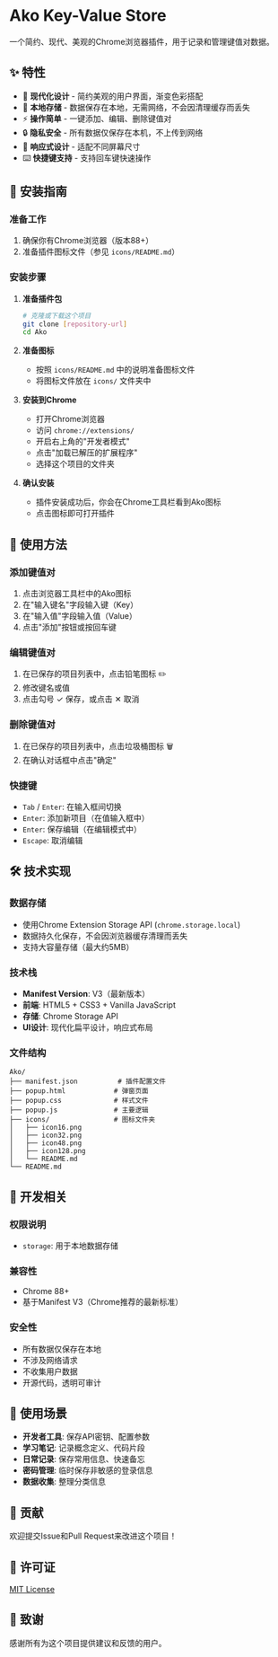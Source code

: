 # Ako Key-Value Store

一个简约、现代、美观的Chrome浏览器插件，用于记录和管理键值对数据。

## ✨ 特性

- 🎨 **现代化设计** - 简约美观的用户界面，渐变色彩搭配
- 💾 **本地存储** - 数据保存在本地，无需网络，不会因清理缓存而丢失
- ⚡ **操作简单** - 一键添加、编辑、删除键值对
- 🔒 **隐私安全** - 所有数据仅保存在本机，不上传到网络
- 📱 **响应式设计** - 适配不同屏幕尺寸
- ⌨️ **快捷键支持** - 支持回车键快速操作

## 🚀 安装指南

### 准备工作
1. 确保你有Chrome浏览器（版本88+）
2. 准备插件图标文件（参见 `icons/README.md`）

### 安装步骤
1. **准备插件包**
   ```bash
   # 克隆或下载这个项目
   git clone [repository-url]
   cd Ako
   ```

2. **准备图标**
   - 按照 `icons/README.md` 中的说明准备图标文件
   - 将图标文件放在 `icons/` 文件夹中

3. **安装到Chrome**
   - 打开Chrome浏览器
   - 访问 `chrome://extensions/`
   - 开启右上角的"开发者模式"
   - 点击"加载已解压的扩展程序"
   - 选择这个项目的文件夹

4. **确认安装**
   - 插件安装成功后，你会在Chrome工具栏看到Ako图标
   - 点击图标即可打开插件

## 📖 使用方法

### 添加键值对
1. 点击浏览器工具栏中的Ako图标
2. 在"输入键名"字段输入键（Key）
3. 在"输入值"字段输入值（Value）
4. 点击"添加"按钮或按回车键

### 编辑键值对
1. 在已保存的项目列表中，点击铅笔图标 ✏️
2. 修改键名或值
3. 点击勾号 ✓ 保存，或点击 ✕ 取消

### 删除键值对
1. 在已保存的项目列表中，点击垃圾桶图标 🗑️
2. 在确认对话框中点击"确定"

### 快捷键
- `Tab` / `Enter`: 在输入框间切换
- `Enter`: 添加新项目（在值输入框中）
- `Enter`: 保存编辑（在编辑模式中）
- `Escape`: 取消编辑

## 🛠️ 技术实现

### 数据存储
- 使用Chrome Extension Storage API (`chrome.storage.local`)
- 数据持久化保存，不会因浏览器缓存清理而丢失
- 支持大容量存储（最大约5MB）

### 技术栈
- **Manifest Version**: V3（最新版本）
- **前端**: HTML5 + CSS3 + Vanilla JavaScript
- **存储**: Chrome Storage API
- **UI设计**: 现代化扁平设计，响应式布局

### 文件结构
```
Ako/
├── manifest.json          # 插件配置文件
├── popup.html            # 弹窗页面
├── popup.css             # 样式文件
├── popup.js              # 主要逻辑
├── icons/                # 图标文件夹
│   ├── icon16.png
│   ├── icon32.png
│   ├── icon48.png
│   ├── icon128.png
│   └── README.md
└── README.md
```

## 🔧 开发相关

### 权限说明
- `storage`: 用于本地数据存储

### 兼容性
- Chrome 88+
- 基于Manifest V3（Chrome推荐的最新标准）

### 安全性
- 所有数据仅保存在本地
- 不涉及网络请求
- 不收集用户数据
- 开源代码，透明可审计

## 📝 使用场景

- **开发者工具**: 保存API密钥、配置参数
- **学习笔记**: 记录概念定义、代码片段
- **日常记录**: 保存常用信息、快速备忘
- **密码管理**: 临时保存非敏感的登录信息
- **数据收集**: 整理分类信息

## 🤝 贡献

欢迎提交Issue和Pull Request来改进这个项目！

## 📄 许可证

[MIT License](LICENSE)

## 🙏 致谢

感谢所有为这个项目提供建议和反馈的用户。
